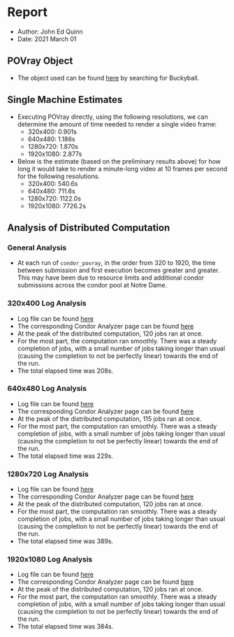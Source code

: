# Report
- Author: John Ed Quinn
- Date: 2021 March 01

## POVray Object
- The object used can be found [here](http://lib.povray.org/searchcollection/index.php) by searching for Buckyball.

## Single Machine Estimates
- Executing POVray directly, using the following resolutions, we can determine the amount of time needed to render a single video frame:
	- 320x400: 0.901s
	- 640x480: 1.186s
	- 1280x720: 1.870s
	- 1920x1080: 2.877s
- Below is the estimate (based on the preliminary results above) for how long it would take to render a minute-long video at 10 frames per second for the following resolutions.
	- 320x400: 540.6s
	- 640x480: 711.6s
	- 1280x720: 1122.0s
	- 1920x1080: 7726.2s

## Analysis of Distributed Computation

### General Analysis
- At each run of `condor_povray`, in the order from 320 to 1920, the time between submission and first execution becomes greater and greater. This may have been due to resource limits and additional condor submissions across the condor pool at Notre Dame.

### 320x400 Log Analysis
- Log file can be found [here](movie320.log)
- The corresponding Condor Analyzer page can be found [here](http://condorlog.cse.nd.edu/logs/c7/95/c795f4a2e27377fb94f675fb28f307d1/)
- At the peak of the distributed computation, 120 jobs ran at once.
- For the most part, the computation ran smoothly. There was a steady completion of jobs, with a small number of jobs taking longer than usual (causing the completion to not be perfectly linear) towards the end of the run.
- The total elapsed time was 208s.

### 640x480 Log Analysis
- Log file can be found [here](movie640.log)
- The corresponding Condor Analyzer page can be found [here](http://condorlog.cse.nd.edu/logs/44/ba/44ba1e4c6c756484a41fb5dcbc8cfdc4/)
- At the peak of the distributed computation, 115 jobs ran at once.
- For the most part, the computation ran smoothly. There was a steady completion of jobs, with a small number of jobs taking longer than usual (causing the completion to not be perfectly linear) towards the end of the run.
- The total elapsed time was 229s.

### 1280x720 Log Analysis
- Log file can be found [here](movie1280.log)
- The corresponding Condor Analyzer page can be found [here](http://condorlog.cse.nd.edu/logs/29/59/2959ab3dca9de8d6fda8cfb68e82bcfb/)
- At the peak of the distributed computation, 120 jobs ran at once.
- For the most part, the computation ran smoothly. There was a steady completion of jobs, with a small number of jobs taking longer than usual (causing the completion to not be perfectly linear) towards the end of the run.
- The total elapsed time was 389s.

### 1920x1080 Log Analysis
- Log file can be found [here](movie1920.log)
- The corresponding Condor Analyzer page can be found [here](http://condorlog.cse.nd.edu/logs/38/2d/382df6c3a61cc4025a1750a16c9b293c/)
- At the peak of the distributed computation, 120 jobs ran at once.
- For the most part, the computation ran smoothly. There was a steady completion of jobs, with a small number of jobs taking longer than usual (causing the completion to not be perfectly linear) towards the end of the run.
- The total elapsed time was 384s.
